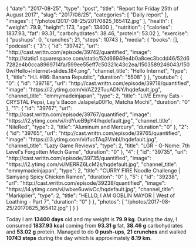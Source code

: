 {
    "date": "2017-08-25",
    "type": "post",
    "title": "Report for Friday 25th of August 2017",
    "slug": "2017\/08\/25",
    "categories": [
        "Daily report"
    ],
    "images": [
        "\/photos\/2017-08-25\/20170825_165412.jpg"
    ],
    "health": {
        "weight": 79.9,
        "height": 173,
        "age": 13400
    },
    "nutrition": {
        "calories": 1837.93,
        "fat": 93.31,
        "carbohydrates": 38.46,
        "protein": 53.02
    },
    "exercise": {
        "pushups": 0,
        "crunches": 21,
        "steps": 10743
    },
    "media": {
        "books": [],
        "podcast": {
            "3": {
                "id": "39742",
                "url": "http:\/\/cast.writtn.com\/episode\/39742\/quantified",
                "image": "http:\/\/static1.squarespace.com\/static\/52d66949e4b0a8cec3bcdd46\/52d67282e4b0cca8969714fa\/599ee55eff7c50321c43c2ea\/1503589246043\/1500w\/Hello+Internet+slides.184.png",
                "channel_title": "Hello Internet",
                "type": 1,
                "title": "H.I. #86: Banana Republic",
                "duration": "5508"
            }
        },
        "youtube": {
            "0": {
                "id": "39718",
                "url": "http:\/\/cast.writtn.com\/episode\/39718\/quantified",
                "image": "https:\/\/i2.ytimg.com\/vi\/AZ22TuuADNY\/hqdefault.jpg",
                "channel_title": "emmymadeinjapan",
                "type": 2,
                "title": "LIVE Emmy Eats - CRYSTAL Pepsi, Lay's  Bacon Jalape\u00f1o, Matcha Mochi",
                "duration": "0"
            },
            "1": {
                "id": "39767",
                "url": "http:\/\/cast.writtn.com\/episode\/39767\/quantified",
                "image": "https:\/\/i2.ytimg.com\/vi\/IrdYueB9pY4\/hqdefault.jpg",
                "channel_title": "NileRed",
                "type": 2,
                "title": "Aluminum and Mercury",
                "duration": "0"
            },
            "2": {
                "id": "39765",
                "url": "http:\/\/cast.writtn.com\/episode\/39765\/quantified",
                "image": "https:\/\/i3.ytimg.com\/vi\/fucTAq3VmbI\/hqdefault.jpg",
                "channel_title": "Lazy Game Reviews",
                "type": 2,
                "title": "LGR - G-Nome: 7th Level's Forgotten Mech Game",
                "duration": "0"
            },
            "4": {
                "id": "39735",
                "url": "http:\/\/cast.writtn.com\/episode\/39735\/quantified",
                "image": "https:\/\/i2.ytimg.com\/vi\/MERRZ6LcM2s\/hqdefault.jpg",
                "channel_title": "emmymadeinjapan",
                "type": 2,
                "title": "CURRY FIRE Noodle Challenge | Samyang Spicy Chicken Ramen",
                "duration": "0"
            },
            "5": {
                "id": "39238",
                "url": "http:\/\/cast.writtn.com\/episode\/39238\/quantified",
                "image": "https:\/\/i4.ytimg.com\/vi\/wbxe6uwivCc\/hqdefault.jpg",
                "channel_title": "Markiplier",
                "type": 2,
                "title": "HELLO, I AM GOBLIN MAYOR | West of Loathing - Part 7",
                "duration": "0"
            }
        },
        "photos": [
            "\/photos\/2017-08-25\/20170825_165412.jpg"
        ]
    }
}

Today I am <strong>13400 days</strong> old and my weight is <strong>79.9 kg</strong>. During the day, I consumed <strong>1837.93 kcal</strong> coming from <strong>93.31 g</strong> fat, <strong>38.46 g</strong> carbohydrates and <strong>53.02 g</strong> protein. Managed to do <strong>0 push-ups</strong>, <strong>21 crunches</strong> and walked <strong>10743 steps</strong> during the day which is approximately <strong>8.19 km</strong>.